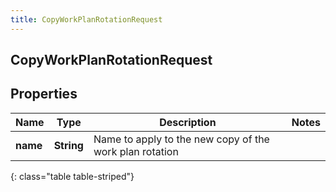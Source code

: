 ```yaml
---
title: CopyWorkPlanRotationRequest
---
```

## CopyWorkPlanRotationRequest


## Properties

| Name | Type | Description | Notes |
| ------------ | ------------- | ------------- | ------------- |
| **name** | <!----><!---->**String**<!----> | Name to apply to the new copy of the work plan rotation |  |
{: class="table table-striped"}



